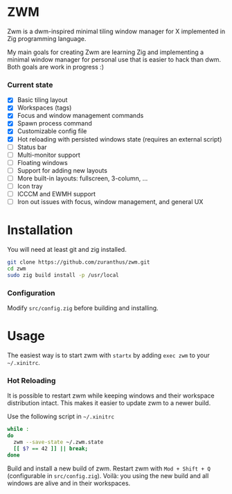 # ZWM

Zwm is a dwm-inspired minimal tiling window manager for X implemented in Zig programming language.

My main goals for creating Zwm are learning Zig and implementing a minimal window manager for personal use
that is easier to hack than dwm. Both goals are work in progress :)

### Current state

- [x] Basic tiling layout
- [x] Workspaces (tags)
- [x] Focus and window management commands
- [x] Spawn process command
- [x] Customizable config file
- [x] Hot reloading with persisted windows state (requires an external script)
- [ ] Status bar
- [ ] Multi-monitor support
- [ ] Floating windows
- [ ] Support for adding new layouts
- [ ] More built-in layouts: fullscreen, 3-column, ...
- [ ] Icon tray
- [ ] ICCCM and EWMH support
- [ ] Iron out issues with focus, window management, and general UX

# Installation

You will need at least git and zig installed.

```bash
git clone https://github.com/zuranthus/zwm.git
cd zwm
sudo zig build install -p /usr/local
```
### Configuration

Modify `src/config.zig` before building and installing.

# Usage

The easiest way is to start zwm with `startx` by adding `exec zwm` to your `~/.xinitrc`.

### Hot Reloading

It is possible to restart zwm while keeping windows and their workspace distribution intact. This makes it easier to update zwm to a newer build.

Use the following script in `~/.xinitrc`
```bash
while :
do
  zwm --save-state ~/.zwm.state
  [[ $? == 42 ]] || break;
done
```
Build and install a new build of zwm. Restart zwm with `Mod + Shift + Q` (configurable in `src/config.zig`). Voilà: you using the new build and all windows are alive and in their workspaces.
